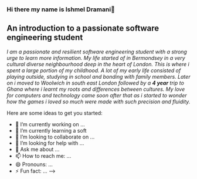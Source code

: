 ### Hi there my name is Ishmel Dramani👋

## An introduction to a passionate software engineering student 
*I am a passionate and resilient software engineering student with a strong urge to learn more information. My life started of in Bermondsey in a very cultural diverse neighbourhood deep in the heart of London. This is where i spent a large portion of my childhood. A lot of my early life consisted of playing outside, studying in school and bonding with family members. Later on i moved to Woolwich in south east London followed by a **4  year** trip to Ghana where i learnt my roots and differences between cultures. My love for computers and technology came soon after that as i started to wonder how the games i loved so much were made with such precision and fluidity.*


Here are some ideas to get you started:

- 🔭 I’m currently working on ...
- 🌱 I’m currently learning a soft
- 👯 I’m looking to collaborate on ...
- 🤔 I’m looking for help with ...
- 💬 Ask me about ...
- 📫 How to reach me: ...
- 😄 Pronouns: ...
- ⚡ Fun fact: ...
-->
